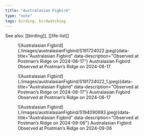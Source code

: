 ```yaml
---
title: "Australasian Figbird"
type: "note"
tags: birding, birdwatching
---
```


See also: [[birding]], [[life-list]]


<figure markdown id="1">
  ![Australasian Figbird](./images/australasianFigbird/S191724022.jpeg){data-title="Australasian Figbird" data-description="Observed at Postman’s Ridge on 2024-08-17"}
  <caption>Australasian Figbird<br />Observed at Postman’s Ridge on 2024-08-17</caption>
</figure>

<figure markdown id="2">
  ![Australasian Figbird](./images/australasianFigbird/S191724022_1.jpeg){data-title="Australasian Figbird" data-description="Observed at Postman’s Ridge on 2024-08-17"}
  <caption>Australasian Figbird<br />Observed at Postman’s Ridge on 2024-08-17</caption>
</figure>

<figure markdown id="3">
  ![Australasian Figbird](./images/australasianFigbird/S194090693.jpeg){data-title="Australasian Figbird" data-description="Observed at Postman’s Ridge on 2024-09-06"}
  <caption>Australasian Figbird<br />Observed at Postman’s Ridge on 2024-09-06</caption>
</figure>
